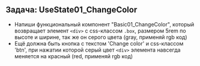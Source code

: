 ## Задача: UseState01_ChangeColor
- Напиши функциональный компонент "Basic01_ChangeColor", который возвращает элемент `<div>` с css-классом `.box`, размером 5rem по высоте и ширине, так же он серого цвета (gray, применяй rgb код)
- Ещё должна быть кнопка с текстом 'Change color' и css-классом 'btn', при нажатии которой серый цвет `<div>` элемента навсегда меняется на красный (red, применяй rgb код)